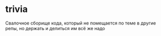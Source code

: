 # trivia
Свалочное сборище кода, который не помещается по теме в другие репы, но держать и делиться им всё же надо
